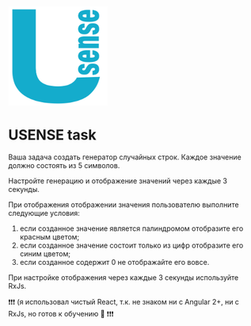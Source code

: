 <img alt="USENSE logo" height="200" src="public/usense-logo.svg" width="200"/>

# USENSE task

Ваша задача создать генератор случайных строк. Каждое значение должно состоять из 5 символов.

Настройте генерацию и отображение значений через каждые 3 секунды.

При отображения отображении значения пользователю выполните следующие условия:
1. если созданное значение является палиндромом отобразите его красным цветом;
2. если созданное значение состоит только из цифр отобразите его синим цветом;
3. если созданное содержит 0 не отображайте его вовсе.

При настройке отображения через каждые 3 секунды используйте RxJs. 

❗❗❗ (я использовал чистый React, т.к. не знаком ни с Angular 2+, ни с RxJs, но готов к обучению 🙂 ❗❗❗